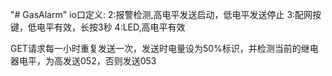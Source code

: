 "# GasAlarm"
io口定义:
2:报警检测,高电平发送启动，低电平发送停止
3:配网按键，低电平有效，长按3秒
4:LED,高电平有效

GET请求每一小时重复发送一次，发送时电量设为50%标识，并检测当前的继电器电平，为高发送052，否则发送053
